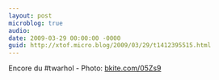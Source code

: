 ```yaml
---
layout: post
microblog: true
audio: 
date: 2009-03-29 00:00:00 -0000
guid: http://xtof.micro.blog/2009/03/29/t1412395515.html
---
```

Encore du #twarhol - Photo: [bkite.com/05Zs9](http://bkite.com/05Zs9)
